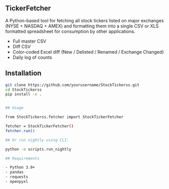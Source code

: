 ## TickerFetcher

A Python-based tool for fetching all stock tickers listed on major exchanges (NYSE + NASDAQ + AMEX) and formatting them into a single CSV or XLS formatted spreadsheet for consumption by other applications.

- Full master CSV
- Diff CSV
- Color-coded Excel diff (New / Delisted / Renamed / Exchange Changed)
- Daily log of counts

## Installation

```bash
git clone https://github.com/yourusername/StockTickerss.git
cd StockTickerss
pip install -e .


## Usage

from StockTickerss.fetcher import StockTickerFetcher

fetcher = StockTickerFetcher()
fetcher.run()

## Or run nightly using CLI:

python -m scripts.run_nightly

## Requirements

- Python 3.9+
- pandas
- requests
- openpyxl
